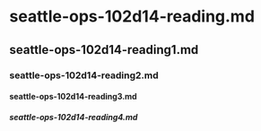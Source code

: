 # seattle-ops-102d14-reading.md
## seattle-ops-102d14-reading1.md
### seattle-ops-102d14-reading2.md
#### seattle-ops-102d14-reading3.md
##### seattle-ops-102d14-reading4.md
